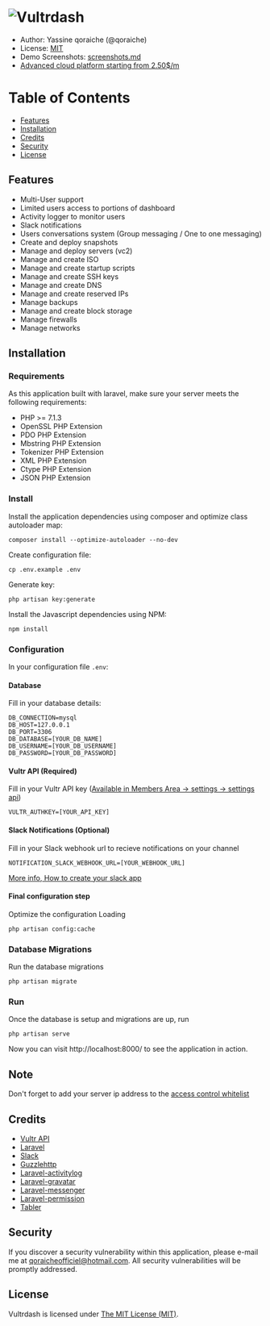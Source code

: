 # ![Vultrdash](https://raw.githubusercontent.com/Qoraiche/Vultrdash/master/demo-screenshots/screenshot-1.png)

* Author: Yassine qoraiche (@qoraiche)
* License: [MIT](https://vultrdash.mit-license.org/)
* Demo Screenshots: [screenshots.md](https://github.com/Qoraiche/Vultrdash/blob/master/screenshots.md)
* [Advanced cloud platform starting from 2.50$/m](https://www.vultr.com/?ref=7291225)

# Table of Contents

* [Features](#features)
* [Installation](#installation)
* [Credits](#credits)
* [Security](#security)
* [License](#license)

<a id="features"></a>
## Features

* Multi-User support
* Limited users access to portions of dashboard
* Activity logger to monitor users
* Slack notifications
* Users conversations system (Group messaging / One to one messaging)
* Create and deploy snapshots
* Manage and deploy servers (vc2)
* Manage and create ISO
* Manage and create startup scripts
* Manage and create SSH keys
* Manage and create DNS
* Manage and create reserved IPs
* Manage backups
* Manage and create block storage
* Manage firewalls
* Manage networks

<a id="installation"></a>
## Installation

### Requirements

As this application built with laravel, make sure your server meets the following requirements:

* PHP >= 7.1.3
* OpenSSL PHP Extension
* PDO PHP Extension
* Mbstring PHP Extension
* Tokenizer PHP Extension
* XML PHP Extension
* Ctype PHP Extension
* JSON PHP Extension

### Install

Install the application dependencies using composer and optimize class autoloader map:

    composer install --optimize-autoloader --no-dev


Create configuration file:

    cp .env.example .env

Generate key:

    php artisan key:generate

Install the Javascript dependencies using NPM:

    npm install

### Configuration

In your configuration file `.env`:

#### Database

Fill in your database details:

    DB_CONNECTION=mysql
    DB_HOST=127.0.0.1
    DB_PORT=3306
    DB_DATABASE=[YOUR_DB_NAME]
    DB_USERNAME=[YOUR_DB_USERNAME]
    DB_PASSWORD=[YOUR_DB_PASSWORD]

#### Vultr API (Required)

Fill in your Vultr API key ([Available in Members Area -> settings -> settings api](https://my.vultr.com/settings/#settingsapi))

    VULTR_AUTHKEY=[YOUR_API_KEY]

#### Slack Notifications (Optional)

Fill in your Slack webhook url to recieve notifications on your channel

    NOTIFICATION_SLACK_WEBHOOK_URL=[YOUR_WEBHOOK_URL]

[More info, How to create your slack app](https://api.slack.com/incoming-webhooks)
    
#### Final configuration step

Optimize the configuration Loading

    php artisan config:cache

### Database Migrations

Run the database migrations

    php artisan migrate

### Run

Once the database is setup and migrations are up, run

    php artisan serve

Now you can visit http://localhost:8000/ to see the application in action.

## Note

Don't forget to add your server ip address to the [access control whitelist](https://my.vultr.com/settings/#settingsapi)

<a id="credits"></a>
## Credits

* [Vultr API](https://vultr.com/api)
* [Laravel](https://laravel.com/)
* [Slack](https://laravel.com/)
* [Guzzlehttp](http://docs.guzzlephp.org/en/stable/)
* [Laravel-activitylog](https://github.com/spatie/laravel-activitylog)
* [Laravel-gravatar](https://github.com/thomaswelton/laravel-gravatar)
* [Laravel-messenger](https://github.com/cmgmyr/laravel-messenger)
* [Laravel-permission](https://github.com/spatie/laravel-permission)
* [Tabler](http://tabler.github.io/)

<a id="security"></a>
## Security

If you discover a security vulnerability within this application, please e-mail me at qoraicheofficiel@hotmail.com. All security vulnerabilities will be promptly addressed.

<a id="license"></a>
## License

Vultrdash is licensed under [The MIT License (MIT)](https://vultrdash.mit-license.org/).
